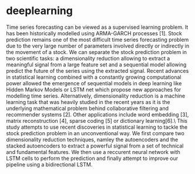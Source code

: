 # deeplearning
 Time series forecasting can be viewed as a supervised learning problem. It has been historically modelled using ARMA-GARCH processes [1]. Stock prediction remains one of the most difficult time series forecasting problem due to the very large number of parameters involved directly or indirectly in the movement of a stock. We can separate the stock prediction problem in two scientific tasks: a dimensionality reduction allowing to extract a meaningful signal from a large feature set and a sequential model allowing predict the future of the series using the extracted signal.  Recent advances in statistical learning combined with a constantly growing computational power allowed the emergence of sequential models in deep learning like Hidden Markov Models or LSTM net which propose  new approaches for modelling time series. 
 Alternatively, dimensionality reduction is a machine learning task that was heavily studied in the recent years as it is the underlying mathematical problem behind collaborative filtering and recommender systems [2]. Other applications include word embedding [3], matrix reconstruction [4], sparse coding [5] or dictionary learning[6].\\
 This study attempts to use recent discoveries in statistical learning to tackle the stock prediction problem in an unconventional way. We first compare two dimensionality reduction techniques, namley the autoencoders and the stacked autoencoders to extract a powerful signal from a set of technical and fundamental features. We then use a reccurent neural network with LSTM cells to perform the prediction and finally attempt to improve our pipeline using a bidirectional LSTM.
